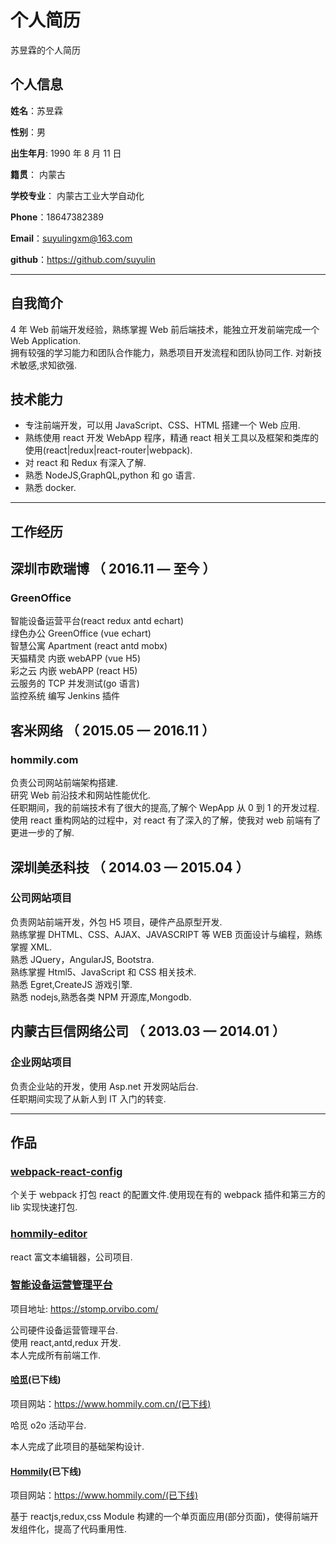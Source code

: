 # 个人简历

苏昱霖的个人简历

## 个人信息

**姓名**：苏昱霖

**性别**：男

**出生年月**: 1990 年 8 月 11 日

**籍贯**： 内蒙古

**学校专业**： 内蒙古工业大学自动化

**Phone**：18647382389

**Email**：suyulingxm@163.com

**github**：https://github.com/suyulin

---

## 自我简介

4 年 Web 前端开发经验，熟练掌握 Web 前后端技术，能独立开发前端完成一个 Web Application.  
拥有较强的学习能力和团队合作能力，熟悉项目开发流程和团队协同工作.
对新技术敏感,求知欲强.

## 技术能力

* 专注前端开发，可以用 JavaScript、CSS、HTML 搭建一个 Web 应用.
* 熟练使用 react 开发 WebApp 程序，精通 react 相关工具以及框架和类库的使用(react|redux|react-router|webpack).
* 对 react 和 Redux 有深入了解.
* 熟悉 NodeJS,GraphQL,python 和 go 语言.
* 熟悉 docker.

---

## 工作经历

## 深圳市欧瑞博 （ 2016.11 — 至今 ）

### GreenOffice

智能设备运营平台(react redux antd echart)  
绿色办公 GreenOffice (vue echart)  
智慧公寓 Apartment (react antd mobx)  
天猫精灵 内嵌 webAPP (vue H5)  
彩之云 内嵌 webAPP (react H5)  
云服务的 TCP 并发测试(go 语言)  
监控系统 编写 Jenkins 插件

## 客米网络 （ 2015.05 — 2016.11 ）

### hommily.com

负责公司网站前端架构搭建.  
研究 Web 前沿技术和网站性能优化.  
任职期间，我的前端技术有了很大的提高,了解个 WepApp 从 0 到 1 的开发过程.  
使用 react 重构网站的过程中，对 react 有了深入的了解，使我对 web 前端有了更进一步的了解.

## 深圳美丞科技 （ 2014.03 — 2015.04 ）

### 公司网站项目

负责网站前端开发，外包 H5 项目，硬件产品原型开发.  
熟练掌握 DHTML、CSS、AJAX、JAVASCRIPT 等 WEB 页面设计与编程，熟练掌握 XML.  
熟悉 JQuery，AngularJS, Bootstra.  
熟练掌握 Html5、JavaScript 和 CSS 相关技术.  
熟悉 Egret,CreateJS 游戏引擎.  
熟悉 nodejs,熟悉各类 NPM 开源库,Mongodb.

## 内蒙古巨信网络公司 （ 2013.03 — 2014.01 ）

### 企业网站项目

负责企业站的开发，使用 Asp.net 开发网站后台.  
任职期间实现了从新人到 IT 入门的转变.

---

## 作品

### [webpack-react-config](https://github.com/suyulin/webpack-react-config)

个关于 webpack 打包 react 的配置文件.使用现在有的 webpack 插件和第三方的 lib 实现快速打包.

### [hommily-editor](https://github.com/suyulin/Hommily-Editor)

react 富文本编辑器，公司项目.

### [智能设备运营管理平台](https://stomp.orvibo.com/)

项目地址: https://stomp.orvibo.com/

公司硬件设备运营管理平台.  
使用 react,antd,redux 开发.  
本人完成所有前端工作.

#### [哈觅](https://www.hommily.com.cn/)(已下线)

项目网站：https://www.hommily.com.cn/(已下线)

哈觅 o2o 活动平台.

本人完成了此项目的基础架构设计.

#### [Hommily](https://www.hommily.com/)(已下线)

项目网站：https://www.hommily.com/(已下线)

基于 reactjs,redux,css Module 构建的一个单页面应用(部分页面)，使得前端开发组件化，提高了代码重用性.
